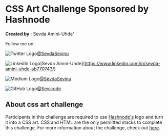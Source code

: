 # CSS Art Challenge Sponsored by Hashnode

**Created by :**
Sevda Amini-Uhde'

Follow me on:

![Twitter Logo](https://img.icons8.com/color/24/000000/twitter--v1.png)[@SevdaSevinu](https://twitter.com/SevdaSevinu)

![LinkedIn Logo](https://img.icons8.com/color/24/000000/linkedin-2--v1.png")[Sevda Amini-Uhde](https://www.linkedin.com/in/sevda-amini-uhde-ab770743/)

![Medium Logo](https://img.icons8.com/color/24/000000/medium-logo.png)[@SevdaSevinu](https://medium.com/@SevdaSevinu)

![GitHub Logo](https://img.icons8.com/material-outlined/24/000000/github.png)[@Sevicode](https://github.com/Sevicode)


## About css art challenge
Participants in this challenge are required to use [Hashnode's](https://hashnode.com/) logo and turn it into a CSS art. CSS and HTML are the only permitted stacks to complete this challenge.
For more information about the challenge, check out [here](https://nazanin-ashrafi.hashnode.dev/css-art-challenge).